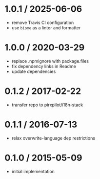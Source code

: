 
1.0.1 / 2025-06-06
==================

 * remove Travis CI configuration
 * use `biome` as a linter and formatter

1.0.0 / 2020-03-29
==================

 * replace .npmignore with package.files
 * fix dependency links in Readme
 * update dependencies

0.1.2 / 2017-02-22
==================

 * transfer repo to pirxpilot/i18n-stack

0.1.1 / 2016-07-13
==================

 * relax overwrite-language dep restrictions

0.1.0 / 2015-05-09
==================

 * initial implementation
